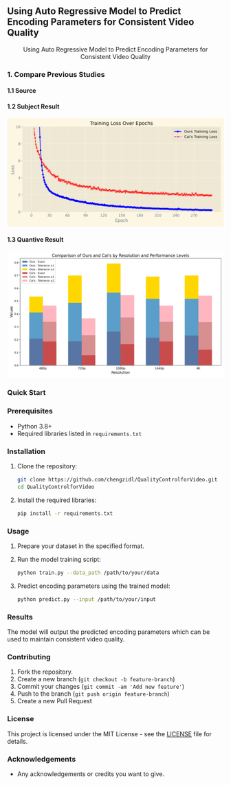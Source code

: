 
## Using Auto Regressive Model to Predict Encoding Parameters for Consistent Video Quality

<div><center>Using Auto Regressive Model to Predict Encoding Parameters for Consistent Video Quality</center></div>

### 1. Compare Previous Studies
#### 1.1 Source 

#### 1.2 Subject Result
![Loss comaparion](./images/training_loss_comparison.png)

#### 1.3 Quantive Result 
![Predict Precision](./images/bot.png)





### Quick Start

### Prerequisites

- Python 3.8+
- Required libraries listed in `requirements.txt`

### Installation

1. Clone the repository:
    ```bash
    git clone https://github.com/chengzidl/QualityControlforVideo.git
    cd QualityControlforVideo
    ```

2. Install the required libraries:
    ```bash
    pip install -r requirements.txt
    ```

### Usage

1. Prepare your dataset in the specified format.
2. Run the model training script:
    ```bash
    python train.py --data_path /path/to/your/data
    ```

3. Predict encoding parameters using the trained model:
    ```bash
    python predict.py --input /path/to/your/input
    ```

### Results

The model will output the predicted encoding parameters which can be used to maintain consistent video quality.

### Contributing

1. Fork the repository.
2. Create a new branch (`git checkout -b feature-branch`)
3. Commit your changes (`git commit -am 'Add new feature'`)
4. Push to the branch (`git push origin feature-branch`)
5. Create a new Pull Request

### License

This project is licensed under the MIT License - see the [LICENSE](LICENSE) file for details.

### Acknowledgements

- Any acknowledgements or credits you want to give.

